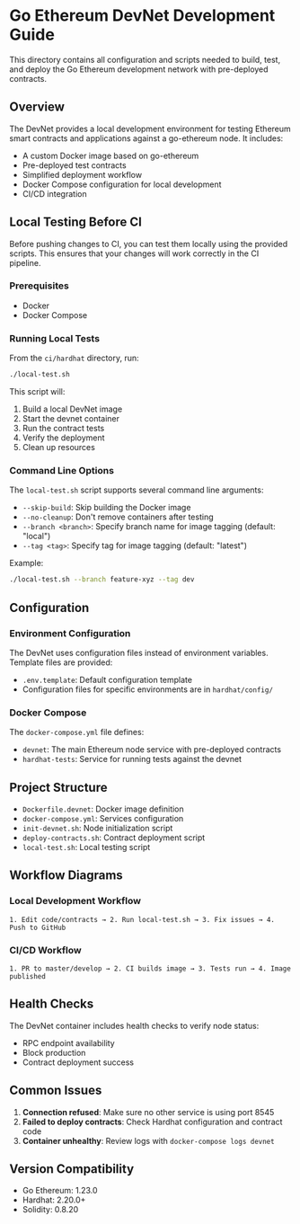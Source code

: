# Go Ethereum DevNet Development Guide

This directory contains all configuration and scripts needed to build, test, and deploy the Go Ethereum development network with pre-deployed contracts.

## Overview

The DevNet provides a local development environment for testing Ethereum smart contracts and applications against a go-ethereum node. It includes:

- A custom Docker image based on go-ethereum
- Pre-deployed test contracts
- Simplified deployment workflow
- Docker Compose configuration for local development
- CI/CD integration

## Local Testing Before CI

Before pushing changes to CI, you can test them locally using the provided scripts. This ensures that your changes will work correctly in the CI pipeline.

### Prerequisites

- Docker
- Docker Compose

### Running Local Tests

From the `ci/hardhat` directory, run:

```bash
./local-test.sh
```

This script will:
1. Build a local DevNet image
2. Start the devnet container
3. Run the contract tests
4. Verify the deployment
5. Clean up resources

### Command Line Options

The `local-test.sh` script supports several command line arguments:

- `--skip-build`: Skip building the Docker image
- `--no-cleanup`: Don't remove containers after testing
- `--branch <branch>`: Specify branch name for image tagging (default: "local")
- `--tag <tag>`: Specify tag for image tagging (default: "latest")

Example:
```bash
./local-test.sh --branch feature-xyz --tag dev
```

## Configuration

### Environment Configuration

The DevNet uses configuration files instead of environment variables. Template files are provided:

- `.env.template`: Default configuration template
- Configuration files for specific environments are in `hardhat/config/`

### Docker Compose

The `docker-compose.yml` file defines:

- `devnet`: The main Ethereum node service with pre-deployed contracts
- `hardhat-tests`: Service for running tests against the devnet

## Project Structure

- `Dockerfile.devnet`: Docker image definition
- `docker-compose.yml`: Services configuration
- `init-devnet.sh`: Node initialization script
- `deploy-contracts.sh`: Contract deployment script
- `local-test.sh`: Local testing script

## Workflow Diagrams

### Local Development Workflow

```
1. Edit code/contracts → 2. Run local-test.sh → 3. Fix issues → 4. Push to GitHub
```

### CI/CD Workflow

```
1. PR to master/develop → 2. CI builds image → 3. Tests run → 4. Image published
```

## Health Checks

The DevNet container includes health checks to verify node status:

- RPC endpoint availability 
- Block production
- Contract deployment success

## Common Issues

1. **Connection refused**: Make sure no other service is using port 8545
2. **Failed to deploy contracts**: Check Hardhat configuration and contract code
3. **Container unhealthy**: Review logs with `docker-compose logs devnet`

## Version Compatibility

- Go Ethereum: 1.23.0
- Hardhat: 2.20.0+
- Solidity: 0.8.20